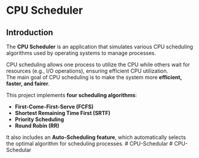 # CPU Scheduler

## Introduction
The **CPU Scheduler** is an application that simulates various CPU scheduling algorithms used by operating systems to manage processes.  

CPU scheduling allows one process to utilize the CPU while others wait for resources (e.g., I/O operations), ensuring efficient CPU utilization.  
The main goal of CPU scheduling is to make the system more **efficient, faster, and fairer**.  

This project implements **four scheduling algorithms**:
- **First-Come-First-Serve (FCFS)**
- **Shortest Remaining Time First (SRTF)**
- **Priority Scheduling**
- **Round Robin (RR)**

It also includes an **Auto-Scheduling feature**, which automatically selects the optimal algorithm for scheduling processes.
#   C P U - S c h e d u l a r 
 
 #   C P U - S c h e d u l a r 
 
 
